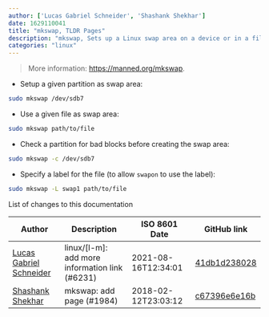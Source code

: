 ```yaml
---
author: ['Lucas Gabriel Schneider', 'Shashank Shekhar']
date: 1629110041
title: "mkswap, TLDR Pages"
description: "mkswap, Sets up a Linux swap area on a device or in a file."
categories: "linux"
---
```

> More information: <https://manned.org/mkswap>.

- Setup a given partition as swap area:

```bash
sudo mkswap /dev/sdb7
```

- Use a given file as swap area:

```bash
sudo mkswap path/to/file
```

- Check a partition for bad blocks before creating the swap area:

```bash
sudo mkswap -c /dev/sdb7
```

- Specify a label for the file (to allow `swapon` to use the label):

```bash
sudo mkswap -L swap1 path/to/file
```
List of changes to this documentation


Author | Description | ISO 8601 Date | GitHub link
------|-----|-----|-----
[Lucas Gabriel Schneider](mailto:casdpa@gmail.com) | linux/[l-m]: add more information link (#6231) | 2021-08-16T12:34:01 | [41db1d238028](https://github.com/tldr-pages/tldr/commit/41db1d2380286234a89aaa2131d8e1d1c531b850)
[Shashank Shekhar](mailto:correspond.shashank@gmail.com) | mkswap: add page (#1984) | 2018-02-12T23:03:12 | [c67396e6e16b](https://github.com/tldr-pages/tldr/commit/c67396e6e16b231e05bd05b3dbe738f5e3d08175)

